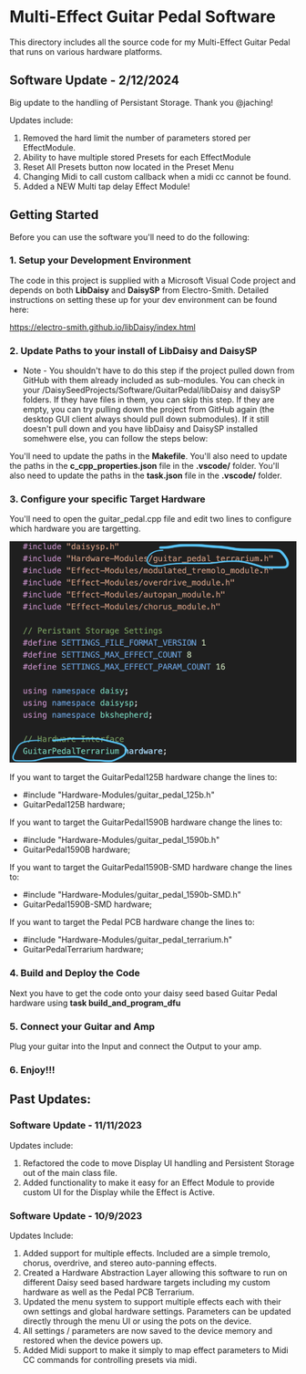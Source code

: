 # Multi-Effect Guitar Pedal Software
This directory includes all the source code for my Multi-Effect Guitar Pedal that runs on various hardware platforms. 

## Software Update - 2/12/2024
Big update to the handling of Persistant Storage.  Thank you @jaching!

Updates include:

1. Removed the hard limit the number of parameters stored per EffectModule.
2. Ability to have multiple stored Presets for each EffectModule
3. Reset All Presets button now located in the Preset Menu
4. Changing Midi to call custom callback when a midi cc cannot be found.
5. Added a NEW Multi tap delay Effect Module!

## Getting Started
Before you can use the software you'll need to do the following:

### 1. Setup your Development Environment

The code in this project is supplied with a Microsoft Visual Code project and depends on both **LibDaisy** and **DaisySP** from Electro-Smith. Detailed instructions on setting these up for your dev environment can be found here:

https://electro-smith.github.io/libDaisy/index.html

### 2. Update Paths to your install of LibDaisy and DaisySP

* Note - You shouldn't have to do this step if the project pulled down from GitHub with them already included as sub-modules.  You can check in your /DaisySeedProjects/Software/GuitarPedal/libDaisy and daisySP folders. If they have files in them, you can skip this step.  If they are empty, you can try pulling down the project from GitHub again (the desktop GUI client always should pull down submodules). If it still doesn't pull down and you have libDaisy and DaisySP installed somehwere else, you can follow the steps below: 

You'll need to update the paths in the **Makefile**.
You'll also need to update the paths in the **c_cpp_properties.json** file in the **.vscode/** folder.
You'll also need to update the paths in the **task.json** file in the **.vscode/** folder.

### 3. Configure your specific Target Hardware

You'll need to open the guitar_pedal.cpp file and edit two lines to configure which hardware you are targetting.

![HardwareConfiguration](images/configure_hardware.png)

If you want to target the GuitarPedal125B hardware change the lines to:

* #include "Hardware-Modules/guitar_pedal_125b.h"
* GuitarPedal125B hardware;

If you want to target the GuitarPedal1590B hardware change the lines to:

* #include "Hardware-Modules/guitar_pedal_1590b.h"
* GuitarPedal1590B hardware;

If you want to target the GuitarPedal1590B-SMD hardware change the lines to:

* #include "Hardware-Modules/guitar_pedal_1590b-SMD.h"
* GuitarPedal1590B-SMD hardware;

If you want to target the Pedal PCB hardware change the lines to:

* #include "Hardware-Modules/guitar_pedal_terrarium.h"
* GuitarPedalTerrarium hardware;

### 4. Build and Deploy the Code

Next you have to get the code onto your daisy seed based Guitar Pedal hardware using **task build_and_program_dfu**

### 5. Connect your Guitar and Amp

Plug your guitar into the Input and connect the Output to your amp.

### 6. Enjoy!!!

## Past Updates:

### Software Update - 11/11/2023
Updates include:

1. Refactored the code to move Display UI handling and Persistent Storage out of the main class file.
2. Added functionality to make it easy for an Effect Module to provide custom UI for the Display while the Effect is Active.
   
### Software Update - 10/9/2023
Updates Include:

1. Added support for multiple effects.  Included are a simple tremolo, chorus, overdrive, and stereo auto-panning effects.
2. Created a Hardware Abstraction Layer allowing this software to run on different Daisy seed based hardware targets including my custom hardware as well as the Pedal PCB Terrarium.
3. Updated the menu system to support multiple effects each with their own settings and global hardware settings. Parameters can be updated directly through the menu UI or using the pots on the device.
4. All settings / parameters are now saved to the device memory and restored when the device powers up.
5. Added Midi support to make it simply to map effect parameters to Midi CC commands for controlling presets via midi.
